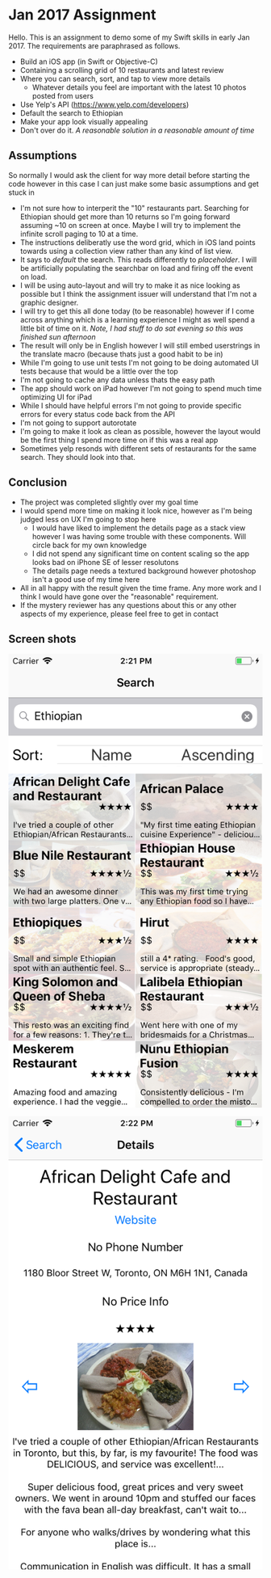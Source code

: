 #  Jan 2017 Assignment

Hello. This is an assignment to demo some of my Swift skills in early Jan 2017. The requirements are paraphrased as follows.

* Build an iOS app (in Swift or Objective-C)
* Containing a scrolling grid of 10 restaurants and latest review
* Where you can search, sort, and tap to view more details 
    * Whatever details you feel are important with the latest 10 photos posted from users
* Use Yelp's API (https://www.yelp.com/developers)
* Default the search to Ethiopian
* Make your app look visually appealing
* Don't over do it. *A reasonable solution in a reasonable amount of time*

## Assumptions

So normally I would ask the client for way more detail before starting the code however in this case I can just make some basic assumptions and get stuck in

* I'm not sure how to interperit the "10" restaurants part. Searching for Ethiopian should get more than 10 returns so I'm going forward assuming ~10 on screen at once. Maybe I will try to implement the infinite scroll paging to 10 at a time.
* The instructions deliberatly use the word grid, which in iOS land points towards using a collection view rather than any kind of list view.
* It says to *default* the search. This reads differently to *placeholder*. I will be artificially populating the searchbar on load and firing off the event on load.
* I will be using auto-layout and will try to make it as nice looking as possible but I think the assignment issuer will understand that I'm not a graphic designer.
* I will try to get this all done today (to be reasonable) however if I come across anything which is a learning experience I might as well spend a little bit of time on it. *Note, I had stuff to do sat evening so this was finished sun afternoon*
* The result will only be in English however I will still embed userstrings in the translate macro (because thats just a good habit to be in)
* While I'm going to use unit tests I'm not going to be doing automated UI tests because that would be a little over the top
* I'm not going to cache any data unless thats the easy path
* The app should work on iPad however I'm not going to spend much time optimizing UI for iPad
* While I should have helpful errors I'm not going to provide specific errors for every status code back from the API
* I'm not going to support autorotate
* I'm going to make it look as clean as possible, however the layout would be the first thing I spend more time on if this was a real app
* Sometimes yelp resonds with different sets of restaurants for the same search. They should look into that.

## Conclusion
* The project was completed slightly over my goal time
* I would spend more time on making it look nice, however as I'm being judged less on UX I'm going to stop here
    * I would have liked to implement the details page as a stack view however I was having some trouble with these components. Will circle back for my own knowledge
    * I did not spend any significant time on content scaling so the app looks bad on iPhone SE of lesser resolutons
    * The details page needs a textured background however photoshop isn't a good use of my time here
* All in all happy with the result given the time frame. Any more work and I think I would have gone over the "reasonable" requirement.
* If the mystery reviewer has any questions about this or any other aspects of my experience, please feel free to get in contact

## Screen shots

![Search screen](https://github.com/brendanseabrook/Jan2017Assignment/blob/master/Simulator%20Screen%20Shot%20-%20iPhone%208%20-%202018-01-14%20at%2014.21.24.png?raw=true)

![Details screen](https://github.com/brendanseabrook/Jan2017Assignment/blob/master/Simulator%20Screen%20Shot%20-%20iPhone%208%20-%202018-01-14%20at%2014.22.31.png?raw=true)

